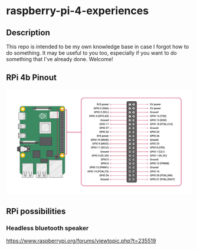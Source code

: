 # raspberry-pi-4-experiences
## Description
This repo is intended to be my own knowledge base in case I forgot how to do something. It may be useful to you too, especially if you want to do something that I've already done. Welcome!

## RPi 4b Pinout
![Pinout](/resourses/Pinout.png)

## RPi possibilities
### Headless bluetooth speaker
https://www.raspberrypi.org/forums/viewtopic.php?t=235519
